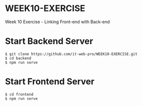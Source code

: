 # WEEK10-EXERCISE
Week 10 Exercise - Linking Front-end with Back-end

# Start Backend Server
```
$ git clone https://github.com/it-web-pro/WEEK10-EXERCISE.git
$ cd backend
$ npm run serve
```

# Start Frontend Server
```
$ cd frontend
$ npm run serve
```
